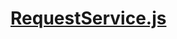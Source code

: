 

<!-- Start services/RequestService.js -->

# [RequestService.js](RequestService.js)

<!-- End services/RequestService.js -->

